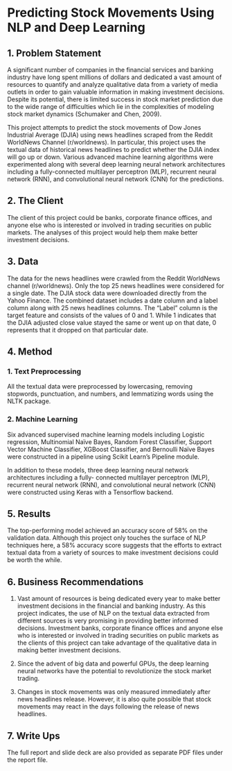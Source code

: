 # Predicting Stock Movements Using NLP and Deep Learning

## 1. Problem Statement

A significant number of companies in the financial services and banking industry have long
spent millions of dollars and dedicated a vast amount of resources to quantify and analyze
qualitative data from a variety of media outlets in order to gain valuable information in making
investment decisions. Despite its potential, there is limited success in stock market prediction
due to the wide range of difficulties which lie in the complexities of modeling stock market
dynamics (Schumaker and Chen, 2009).

This project attempts to predict the stock movements of Dow Jones Industrial Average (DJIA)
using news headlines scraped from the Reddit WorldNews Channel (r/worldnews). In particular,
this project uses the textual data of historical news headlines to predict whether the DJIA index
will go up or down. Various advanced machine learning algorithms were experimented along
with several deep learning neural network architectures including a fully-connected multilayer
perceptron (MLP), recurrent neural network (RNN), and convolutional neural network (CNN)
for the predictions.

## 2. The Client

The client of this project could be banks, corporate finance offices, and anyone else who is 
interested or involved in trading securities on public markets. The analyses of this project would
help them make better investment decisions.

## 3. Data

The data for the news headlines were crawled from the Reddit WorldNews channel (r/worldnews).
Only the top 25 news headlines were considered for a single date. The DJIA stock data were
downloaded directly from the Yahoo Finance. The combined dataset includes a date column and
a label column along with 25 news headlines columns. The “Label” column is the target feature
and consists of the values of 0 and 1. While 1 indicates that the DJIA adjusted close value stayed
the same or went up on that date, 0 represents that it dropped on that particular date.

## 4. Method

### 1. Text Preprocessing

All the textual data were preprocessed by lowercasing, removing stopwords, punctuation, and numbers,
and lemmatizing words using the NLTK package.

### 2. Machine Learning

Six advanced supervised machine learning models including Logistic regression, Multinomial
Naïve Bayes, Random Forest Classifier, Support Vector Machine Classifier, XGBoost Classifier,
and Bernoulli Naïve Bayes were constructed in a pipeline using Scikit Learn’s Pipeline module.

In addition to these models, three deep learning neural network architectures including a fully-
connected multilayer perceptron (MLP), recurrent neural network (RNN), and convolutional neural 
network (CNN) were constructed using Keras with a Tensorflow backend.

## 5. Results

The top-performing model achieved an accuracy score of 58% on the validation data. Although this
project only touches the surface of NLP techniques here, a 58% accuracy score suggests that the
efforts to extract textual data from a variety of sources to make investment decisions could be
worth the while.

## 6. Business Recommendations

1. Vast amount of resources is being dedicated every year to make better investment
decisions in the financial and banking industry. As this project indicates, the use of NLP
on the textual data extracted from different sources is very promising in providing better
informed decisions. Investment banks, corporate finance offices and anyone else who is
interested or involved in trading securities on public markets as the clients of this project
can take advantage of the qualitative data in making better investment decisions.

2. Since the advent of big data and powerful GPUs, the deep learning neural networks have
the potential to revolutionize the stock market trading.

3. Changes in stock movements was only measured immediately after news headlines
release. However, it is also quite possible that stock movements may react in the days
following the release of news headlines.

## 7. Write Ups

The full report and slide deck are also provided as separate PDF files under the report file.
